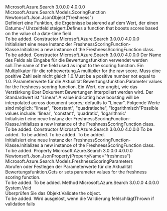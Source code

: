 <Type Name="FreshnessScoringFunction" FullName="Microsoft.Azure.Search.Models.FreshnessScoringFunction">
  <TypeSignature Language="C#" Value="public class FreshnessScoringFunction : Microsoft.Azure.Search.Models.ScoringFunction" />
  <TypeSignature Language="ILAsm" Value=".class public auto ansi beforefieldinit FreshnessScoringFunction extends Microsoft.Azure.Search.Models.ScoringFunction" />
  <TypeSignature Language="DocId" Value="T:Microsoft.Azure.Search.Models.FreshnessScoringFunction" />
  <TypeSignature Language="VB.NET" Value="Public Class FreshnessScoringFunction&#xA;Inherits ScoringFunction" />
  <TypeSignature Language="F#" Value="type FreshnessScoringFunction = class&#xA;    inherit ScoringFunction" />
  <AssemblyInfo>
    <AssemblyName>Microsoft.Azure.Search</AssemblyName>
    <AssemblyVersion>3.0.0.0</AssemblyVersion>
    <AssemblyVersion>4.0.0.0</AssemblyVersion>
  </AssemblyInfo>
  <Base>
    <BaseTypeName>Microsoft.Azure.Search.Models.ScoringFunction</BaseTypeName>
  </Base>
  <Interfaces />
  <Attributes>
    <Attribute>
      <AttributeName>Newtonsoft.Json.JsonObject("freshness")</AttributeName>
    </Attribute>
  </Attributes>
  <Docs>
    <summary>
            <span data-ttu-id="cfdf4-101">Definiert eine Funktion, die Ergebnisse basierend auf dem Wert, der einen Datums-/ Uhrzeitfeld steigert.</span><span class="sxs-lookup"><span data-stu-id="cfdf4-101">Defines a function that boosts scores based on the value of a date-time field.</span></span>
            <see href="https://docs.microsoft.com/rest/api/searchservice/Add-scoring-profiles-to-a-search-index" /></summary>
    <remarks>To be added.</remarks>
  </Docs>
  <Members>
    <Member MemberName=".ctor">
      <MemberSignature Language="C#" Value="public FreshnessScoringFunction ();" />
      <MemberSignature Language="ILAsm" Value=".method public hidebysig specialname rtspecialname instance void .ctor() cil managed" />
      <MemberSignature Language="DocId" Value="M:Microsoft.Azure.Search.Models.FreshnessScoringFunction.#ctor" />
      <MemberSignature Language="VB.NET" Value="Public Sub New ()" />
      <MemberType>Constructor</MemberType>
      <AssemblyInfo>
        <AssemblyName>Microsoft.Azure.Search</AssemblyName>
        <AssemblyVersion>3.0.0.0</AssemblyVersion>
        <AssemblyVersion>4.0.0.0</AssemblyVersion>
      </AssemblyInfo>
      <Parameters />
      <Docs>
        <summary>
            <span data-ttu-id="cfdf4-102">Initialisiert eine neue Instanz der FreshnessScoringFunction-Klasse.</span><span class="sxs-lookup"><span data-stu-id="cfdf4-102">Initializes a new instance of the FreshnessScoringFunction class.</span></span>
            </summary>
        <remarks>To be added.</remarks>
      </Docs>
    </Member>
    <Member MemberName=".ctor">
      <MemberSignature Language="C#" Value="public FreshnessScoringFunction (string fieldName, double boost, Microsoft.Azure.Search.Models.FreshnessScoringParameters parameters, Nullable&lt;Microsoft.Azure.Search.Models.ScoringFunctionInterpolation&gt; interpolation = null);" />
      <MemberSignature Language="ILAsm" Value=".method public hidebysig specialname rtspecialname instance void .ctor(string fieldName, float64 boost, class Microsoft.Azure.Search.Models.FreshnessScoringParameters parameters, valuetype System.Nullable`1&lt;valuetype Microsoft.Azure.Search.Models.ScoringFunctionInterpolation&gt; interpolation) cil managed" />
      <MemberSignature Language="DocId" Value="M:Microsoft.Azure.Search.Models.FreshnessScoringFunction.#ctor(System.String,System.Double,Microsoft.Azure.Search.Models.FreshnessScoringParameters,System.Nullable{Microsoft.Azure.Search.Models.ScoringFunctionInterpolation})" />
      <MemberSignature Language="VB.NET" Value="Public Sub New (fieldName As String, boost As Double, parameters As FreshnessScoringParameters, Optional interpolation As Nullable(Of ScoringFunctionInterpolation) = null)" />
      <MemberSignature Language="F#" Value="new Microsoft.Azure.Search.Models.FreshnessScoringFunction : string * double * Microsoft.Azure.Search.Models.FreshnessScoringParameters * Nullable&lt;Microsoft.Azure.Search.Models.ScoringFunctionInterpolation&gt; -&gt; Microsoft.Azure.Search.Models.FreshnessScoringFunction" Usage="new Microsoft.Azure.Search.Models.FreshnessScoringFunction (fieldName, boost, parameters, interpolation)" />
      <MemberType>Constructor</MemberType>
      <AssemblyInfo>
        <AssemblyName>Microsoft.Azure.Search</AssemblyName>
        <AssemblyVersion>3.0.0.0</AssemblyVersion>
        <AssemblyVersion>4.0.0.0</AssemblyVersion>
      </AssemblyInfo>
      <Parameters>
        <Parameter Name="fieldName" Type="System.String" />
        <Parameter Name="boost" Type="System.Double" />
        <Parameter Name="parameters" Type="Microsoft.Azure.Search.Models.FreshnessScoringParameters" />
        <Parameter Name="interpolation" Type="System.Nullable&lt;Microsoft.Azure.Search.Models.ScoringFunctionInterpolation&gt;" />
      </Parameters>
      <Docs>
        <param name="fieldName"><span data-ttu-id="cfdf4-103">Der Name des Felds als Eingabe für die Bewertungsfunktion verwendet werden soll.</span><span class="sxs-lookup"><span data-stu-id="cfdf4-103">The name of the field used as input to the scoring function.</span></span></param>
        <param name="boost"><span data-ttu-id="cfdf4-104">Ein Multiplikator für die rohbewertung.</span><span class="sxs-lookup"><span data-stu-id="cfdf4-104">A multiplier for the raw score.</span></span> <span data-ttu-id="cfdf4-105">Muss eine positive Zahl sein nicht gleich 1.0.</span><span class="sxs-lookup"><span data-stu-id="cfdf4-105">Must be a positive number not equal to 1.0.</span></span></param>
        <param name="parameters"><span data-ttu-id="cfdf4-106">Parameterwerte für die Aktualität Bewertungsfunktion.</span><span class="sxs-lookup"><span data-stu-id="cfdf4-106">Parameter values for the freshness scoring function.</span></span></param>
        <param name="interpolation"><span data-ttu-id="cfdf4-107">Ein Wert, der angibt, wie das Verstärkung über Dokument Bewertungen interpoliert werden wird. Der Standardwert ist "Linear".</span><span class="sxs-lookup"><span data-stu-id="cfdf4-107">A value indicating how boosting will be interpolated across document scores; defaults to "Linear".</span></span> <span data-ttu-id="cfdf4-108">Folgende Werte sind möglich: "linear", "konstant", "quadratische", "logarithmisch"</span><span class="sxs-lookup"><span data-stu-id="cfdf4-108">Possible values include: 'linear', 'constant', 'quadratic', 'logarithmic'</span></span></param>
        <summary>
            <span data-ttu-id="cfdf4-109">Initialisiert eine neue Instanz der FreshnessScoringFunction-Klasse.</span><span class="sxs-lookup"><span data-stu-id="cfdf4-109">Initializes a new instance of the FreshnessScoringFunction class.</span></span>
            </summary>
        <remarks>To be added.</remarks>
      </Docs>
    </Member>
    <Member MemberName=".ctor">
      <MemberSignature Language="C#" Value="public FreshnessScoringFunction (string fieldName, double boost, TimeSpan boostingDuration, Nullable&lt;Microsoft.Azure.Search.Models.ScoringFunctionInterpolation&gt; interpolation = null);" />
      <MemberSignature Language="ILAsm" Value=".method public hidebysig specialname rtspecialname instance void .ctor(string fieldName, float64 boost, valuetype System.TimeSpan boostingDuration, valuetype System.Nullable`1&lt;valuetype Microsoft.Azure.Search.Models.ScoringFunctionInterpolation&gt; interpolation) cil managed" />
      <MemberSignature Language="DocId" Value="M:Microsoft.Azure.Search.Models.FreshnessScoringFunction.#ctor(System.String,System.Double,System.TimeSpan,System.Nullable{Microsoft.Azure.Search.Models.ScoringFunctionInterpolation})" />
      <MemberSignature Language="VB.NET" Value="Public Sub New (fieldName As String, boost As Double, boostingDuration As TimeSpan, Optional interpolation As Nullable(Of ScoringFunctionInterpolation) = null)" />
      <MemberSignature Language="F#" Value="new Microsoft.Azure.Search.Models.FreshnessScoringFunction : string * double * TimeSpan * Nullable&lt;Microsoft.Azure.Search.Models.ScoringFunctionInterpolation&gt; -&gt; Microsoft.Azure.Search.Models.FreshnessScoringFunction" Usage="new Microsoft.Azure.Search.Models.FreshnessScoringFunction (fieldName, boost, boostingDuration, interpolation)" />
      <MemberType>Constructor</MemberType>
      <AssemblyInfo>
        <AssemblyName>Microsoft.Azure.Search</AssemblyName>
        <AssemblyVersion>3.0.0.0</AssemblyVersion>
        <AssemblyVersion>4.0.0.0</AssemblyVersion>
      </AssemblyInfo>
      <Parameters>
        <Parameter Name="fieldName" Type="System.String" />
        <Parameter Name="boost" Type="System.Double" />
        <Parameter Name="boostingDuration" Type="System.TimeSpan" />
        <Parameter Name="interpolation" Type="System.Nullable&lt;Microsoft.Azure.Search.Models.ScoringFunctionInterpolation&gt;" />
      </Parameters>
      <Docs>
        <param name="fieldName">To be added.</param>
        <param name="boost">To be added.</param>
        <param name="boostingDuration">To be added.</param>
        <param name="interpolation">To be added.</param>
        <summary>
            <span data-ttu-id="cfdf4-110">Initialisiert eine neue Instanz der FreshnessScoringFunction-Klasse.</span><span class="sxs-lookup"><span data-stu-id="cfdf4-110">Initializes a new instance of the FreshnessScoringFunction class.</span></span>
            </summary>
        <remarks>To be added.</remarks>
      </Docs>
    </Member>
    <Member MemberName="Parameters">
      <MemberSignature Language="C#" Value="public Microsoft.Azure.Search.Models.FreshnessScoringParameters Parameters { get; set; }" />
      <MemberSignature Language="ILAsm" Value=".property instance class Microsoft.Azure.Search.Models.FreshnessScoringParameters Parameters" />
      <MemberSignature Language="DocId" Value="P:Microsoft.Azure.Search.Models.FreshnessScoringFunction.Parameters" />
      <MemberSignature Language="VB.NET" Value="Public Property Parameters As FreshnessScoringParameters" />
      <MemberSignature Language="F#" Value="member this.Parameters : Microsoft.Azure.Search.Models.FreshnessScoringParameters with get, set" Usage="Microsoft.Azure.Search.Models.FreshnessScoringFunction.Parameters" />
      <MemberType>Property</MemberType>
      <AssemblyInfo>
        <AssemblyName>Microsoft.Azure.Search</AssemblyName>
        <AssemblyVersion>3.0.0.0</AssemblyVersion>
        <AssemblyVersion>4.0.0.0</AssemblyVersion>
      </AssemblyInfo>
      <Attributes>
        <Attribute>
          <AttributeName>Newtonsoft.Json.JsonProperty(PropertyName="freshness")</AttributeName>
        </Attribute>
      </Attributes>
      <ReturnValue>
        <ReturnType>Microsoft.Azure.Search.Models.FreshnessScoringParameters</ReturnType>
      </ReturnValue>
      <Docs>
        <summary>
            <span data-ttu-id="cfdf4-111">Abrufen oder Festlegen der Parameterwerte für die Aktualität Bewertungsfunktion.</span><span class="sxs-lookup"><span data-stu-id="cfdf4-111">Gets or sets parameter values for the freshness scoring function.</span></span>
            </summary>
        <value>To be added.</value>
        <remarks>To be added.</remarks>
      </Docs>
    </Member>
    <Member MemberName="Validate">
      <MemberSignature Language="C#" Value="public override void Validate ();" />
      <MemberSignature Language="ILAsm" Value=".method public hidebysig virtual instance void Validate() cil managed" />
      <MemberSignature Language="DocId" Value="M:Microsoft.Azure.Search.Models.FreshnessScoringFunction.Validate" />
      <MemberSignature Language="VB.NET" Value="Public Overrides Sub Validate ()" />
      <MemberSignature Language="F#" Value="override this.Validate : unit -&gt; unit" Usage="freshnessScoringFunction.Validate " />
      <MemberType>Method</MemberType>
      <AssemblyInfo>
        <AssemblyName>Microsoft.Azure.Search</AssemblyName>
        <AssemblyVersion>3.0.0.0</AssemblyVersion>
        <AssemblyVersion>4.0.0.0</AssemblyVersion>
      </AssemblyInfo>
      <ReturnValue>
        <ReturnType>System.Void</ReturnType>
      </ReturnValue>
      <Parameters />
      <Docs>
        <summary>
            <span data-ttu-id="cfdf4-112">Überprüfen Sie das Objekt.</span><span class="sxs-lookup"><span data-stu-id="cfdf4-112">Validate the object.</span></span>
            </summary>
        <remarks>To be added.</remarks>
        <exception cref="T:Microsoft.Rest.ValidationException">
            <span data-ttu-id="cfdf4-113">Wird ausgelöst, wenn die Validierung fehlschlägt</span><span class="sxs-lookup"><span data-stu-id="cfdf4-113">Thrown if validation fails</span></span>
            </exception>
      </Docs>
    </Member>
  </Members>
</Type>
